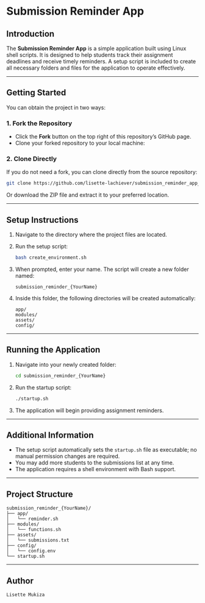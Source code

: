 
# Submission Reminder App

## Introduction

The **Submission Reminder App** is a simple application built using Linux shell scripts.
It is designed to help students track their assignment deadlines and receive timely reminders.
A setup script is included to create all necessary folders and files for the application to operate effectively.

---

## Getting Started

You can obtain the project in two ways:

### 1. Fork the Repository

* Click the **Fork** button on the top right of this repository’s GitHub page.
* Clone your forked repository to your local machine:


### 2. Clone Directly

If you do not need a fork, you can clone directly from the source repository:

```bash
git clone https://github.com/lisette-lachiever/submission_reminder_app_lisette-lachiever.git
```

Or download the ZIP file and extract it to your preferred location.

---

## Setup Instructions

1. Navigate to the directory where the project files are located.
2. Run the setup script:

   ```bash
   bash create_environment.sh
   ```
3. When prompted, enter your name.
   The script will create a new folder named:

   ```
   submission_reminder_{YourName}
   ```
4. Inside this folder, the following directories will be created automatically:

   ```
   app/
   modules/
   assets/
   config/
   ```

---

## Running the Application

1. Navigate into your newly created folder:

   ```bash
   cd submission_reminder_{YourName}
   ```
2. Run the startup script:

   ```bash
   ./startup.sh
   ```
3. The application will begin providing assignment reminders.

---

## Additional Information

* The setup script automatically sets the `startup.sh` file as executable; no manual permission changes are required.
* You may add more students to the submissions list at any time.
* The application requires a shell environment with Bash support.

---

## Project Structure

```
submission_reminder_{YourName}/
├── app/
│   └── reminder.sh
├── modules/
│   └── functions.sh
├── assets/
│   └── submissions.txt
├── config/
│   └── config.env
└── startup.sh

```

---

## Author

```
Lisette Mukiza

```

